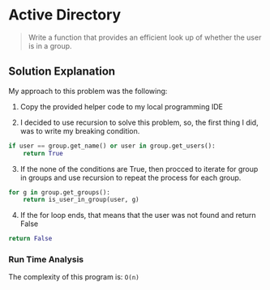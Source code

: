 # Active Directory

> Write a function that provides an efficient look up of whether the user is in a group.

## Solution Explanation

My approach to this problem was the following:

1. Copy the provided helper code to my local programming IDE

2. I decided to use recursion to solve this problem, so, the first thing I did, was to write my breaking condition.

```python
if user == group.get_name() or user in group.get_users():
    return True
```

3. If the none of the conditions are True, then procced to iterate for group in groups and use recursion to repeat the process for each group.

```python
for g in group.get_groups():
    return is_user_in_group(user, g)
```

4. If the for loop ends, that means that the user was not found and return False

```python
return False
```

### Run Time Analysis

The complexity of this program is: `O(n)`
